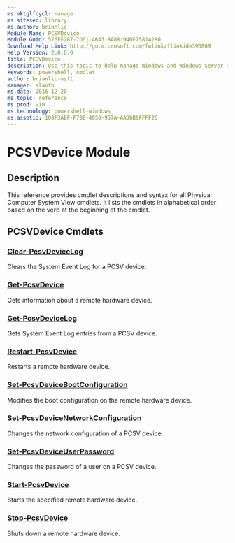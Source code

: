 ```yaml
---
ms.mktglfcycl: manage
ms.sitesec: library
ms.author: brianlic
Module Name: PCSVDevice
Module Guid: 576FF287-7D01-46A3-8A88-94DF7581A2B0
Download Help Link: http://go.microsoft.com/fwlink/?linkid=390809
Help Version: 2.0.0.0
title: PCSVDevice
description: Use this topic to help manage Windows and Windows Server technologies with Windows PowerShell.
keywords: powershell, cmdlet
author: brianlic-msft
manager: alanth
ms.date: 2016-12-20
ms.topic: reference
ms.prod: w10
ms.technology: powershell-windows
ms.assetid: 108F3AEF-F78E-4950-957A-AA36B9FFFF26
---
```


# PCSVDevice Module
## Description
This reference provides cmdlet descriptions and syntax for all Physical Computer System View cmdlets. It lists the cmdlets in alphabetical order based on the verb at the beginning of the cmdlet.

## PCSVDevice Cmdlets
### [Clear-PcsvDeviceLog](./Clear-PcsvDeviceLog.md)
Clears the System Event Log for a PCSV device.

### [Get-PcsvDevice](./Get-PcsvDevice.md)
Gets information about a remote hardware device.

### [Get-PcsvDeviceLog](./Get-PcsvDeviceLog.md)
Gets System Event Log entries from a PCSV device.

### [Restart-PcsvDevice](./Restart-PcsvDevice.md)
Restarts a remote hardware device.

### [Set-PcsvDeviceBootConfiguration](./Set-PcsvDeviceBootConfiguration.md)
Modifies the boot configuration on the remote hardware device.

### [Set-PcsvDeviceNetworkConfiguration](./Set-PcsvDeviceNetworkConfiguration.md)
Changes the network configuration of a PCSV device.

### [Set-PcsvDeviceUserPassword](./Set-PcsvDeviceUserPassword.md)
Changes the password of a user on a PCSV device.

### [Start-PcsvDevice](./Start-PcsvDevice.md)
Starts the specified remote hardware device.

### [Stop-PcsvDevice](./Stop-PcsvDevice.md)
Shuts down a remote hardware device.

